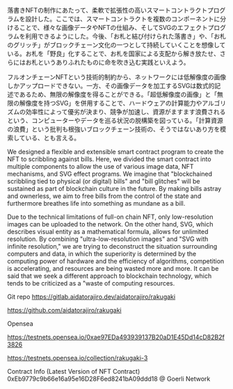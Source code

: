 落書きNFTの制作にあたって、柔軟で拡張性の高いスマートコントラクトプログラムを設計した。ここでは、スマートコントラクトを複数のコンポーネントに分けることで、様々な画像データやNFTの仕組み、そしてSVGのエフェクトプログラムを利用できるようにした。今後、「お札と結び付けられた落書き」や、「お札のグリッチ」がブロックチェーン文化の一つとして持続していくことを想像している。お札を「野良」化することで、お札を国家による支配から解き放たせ、さらにはお札というありふれたものに命を吹き込む実践といえよう。

フルオンチェーンNFTという技術的制約から、ネットワークには低解像度の画像しかアップロードできない。一方、その画像データを加工するSVGは数式的記述であるため、無限の解像度を得ることができる。「超低解像度の画像」と「無限の解像度を持つSVG」を併用することで、ハードウェアの計算能力やアルゴリズムの効率性によって優劣が決まり、競争が加速し、資源がますます浪費されるという、コンピューターやデータを巡る状況の脱構築を図っている。「計算資源の浪費」という批判も根強いブロックチェーン技術の、そうではないあり方を模索している、とも言える。

We designed a flexible and extensible smart contract program to create the NFT to scribbling against bills. Here, we divided the smart contract into multiple components to allow the use of various image data, NFT mechanisms, and SVG effect programs. We imagine that "blockchained scribbling tied to physical (or digital) bills" and "bill glitches" will be sustained as part of blockchain culture in the future. By making bills astray and ownerless, we aim to free bills from the control of the state and furthermore breathes life into something as mundane as a bill.

Due to the technical limitations of full-on chain NFT, only low-resolution images can be uploaded to the network. On the other hand, SVG, which describes visual entity as a mathematical formula, allows for unlimited resolution. By combining "ultra-low-resolution images" and "SVG with infinite resolution," we are trying to deconstruct the situation surrounding computers and data, in which the superiority is determined by the computing power of hardware and the efficiency of algorithms, competition is accelerating, and resources are being wasted more and more. It can be said that we seek a different approach to blockchain technology, which tends to be criticized as a "waste of computing resources.

Git repo
https://gitlab.aidatorajiro.dev/aidatorajiro/rakugaki

https://github.com/aidatorajiro/rakugaki



Opensea

https://testnets.opensea.io/0xae97EDa493939137B20aD1E45Dd14cD82B2f3826

https://testnets.opensea.io/collection/rakugaki-3

Contract Info
(Latest Version of NFT Contract)
0xEb9779c9b66e16a95e16D28F6ed8241bA09ddd18
@ Goerli Network
